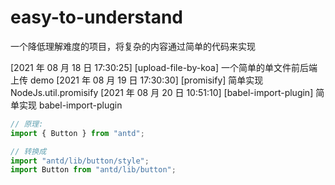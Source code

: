 # easy-to-understand

一个降低理解难度的项目，将复杂的内容通过简单的代码来实现

[2021 年 08 月 18 日 17:30:25] [upload-file-by-koa] 一个简单的单文件前后端上传 demo
[2021 年 08 月 19 日 17:30:30] [promisify] 简单实现 NodeJs.util.promisify
[2021 年 08 月 20 日 10:51:10] [babel-import-plugin] 简单实现 babel-import-plugin

```js
// 原理:
import { Button } from "antd";

// 转换成
import "antd/lib/button/style";
import Button from "antd/lib/button";
```
